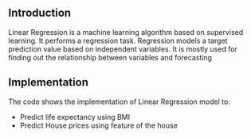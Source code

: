 ## Introduction

Linear Regression is a machine learning algorithm based on supervised learning. It performs a regression task. Regression models a target prediction value based on independent variables. It is mostly used for finding out the relationship between variables and forecasting

## Implementation

The code shows the implementation of Linear Regression model to:
- Predict life expectancy using BMI
- Predict House prices using feature of the house
